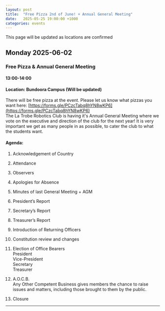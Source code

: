 ```yaml
---
layout: post
title:  "Free Pizza 2nd of June! + Annual General Meeting"
date:   2025-05-25 19:00:00 +1000
categories: events
---
```

This page will be updated as locations are confirmed
## Monday 2025-06-02
### Free Pizza & Annual General Meeting
#### 13:00-14:00
#### Location: Bundoora Campus (Will be updated)
There will be free pizza at the event. Please let us know what pizzas you want here: [https://forms.gle/PCzcTabq8hYN8wKP6](https://forms.gle/PCzcTabq8hYN8wKP6)<br>
The La Trobe Robotics Club is having it's Annual General Meeting where we vote on the executive and direction of the club for the next year! It is very important we get as many people in as possible, to cater the club to what the students want.
#### Agenda:
1. Acknowledgement of Country

2. Attendance
   
4. Observers

5. Apologies for Absence

6. Minutes of last General Meeting + AGM

7. President’s Report

8. Secretary’s Report

9. Treasurer’s Report

10. Introduction of Returning Officers

11. Constitution review and changes

12. Election of Office Bearers<br>
President<br>
Vice-President<br>
Secretary<br>
Treasurer

13. A.O.C.B.<br>
Any Other Competent Business gives members the chance to raise issues and matters, including those brought to them by the public.

14. Closure



---
